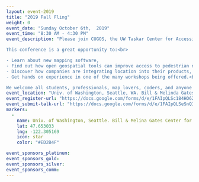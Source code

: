 ```yaml
---
layout: event-2019
title: "2019 Fall Fling"
weight: 0
event_date: "Sunday October 6th,  2019"
event_time: "8:30 AM - 4:30 PM"
event_description: "Please join CUGOS, the UW Taskar Center for Accessible Technology and local OpenStreetMap community for an exciting one-day meeting on Pedestrian/Bike/Transit Access, Open Source Geospatial tools and data and Social Justice in and beyond the Puget Sound region.<br> The event promises to be the largest Fling in CUGOS history, and will provide unprecedented opportunities for open geospatial software and open data collaboration. The Fall Fling is designed for anyone with an interest in maps, open source software, or open data.

This conference is a great opportunity to:<br>

- Learn about new mapping software,
- Find out how open geospatial tools can improve access to pedestrian navigation, for all people including people with disabilities.
- Discover how companies are integrating location into their products, and
- Get hands on experience in one of the many workshops being offered.<br>

We welcome all students, professionals, map lovers, coders, and anyone with a passion for learning about spatial information."
event_location: "Univ. of Washington, Seattle, WA. Bill & Melinda Gates Center for CS & Engineering(CSE2)"
event_register-url: "https://docs.google.com/forms/d/e/1FAIpQLSc184HO6ZtIgZ28hPFS4oN0l8JP1BbCEAUVljTARj92ukJ6dA/viewform"
event_submit-talk-url: "https://docs.google.com/forms/d/e/1FAIpQLSeSnQIMG-95JM2eL_E-dlG_f3ZI0M_S1l9vUvyMCUZbN3_xdA/viewform"
markers:
  -
    name: Univ. of Washington, Seattle. Bill & Melina Gates Center for CS & Engineering(CSE2)
    lat: 47.653033
    lng: -122.305169
    icon: star
    color: "#ED2B4F"

event_sponsors_platinum:
event_sponsors_gold:
event_sponsors_silver:
event_sponsors_comm:
---
```

